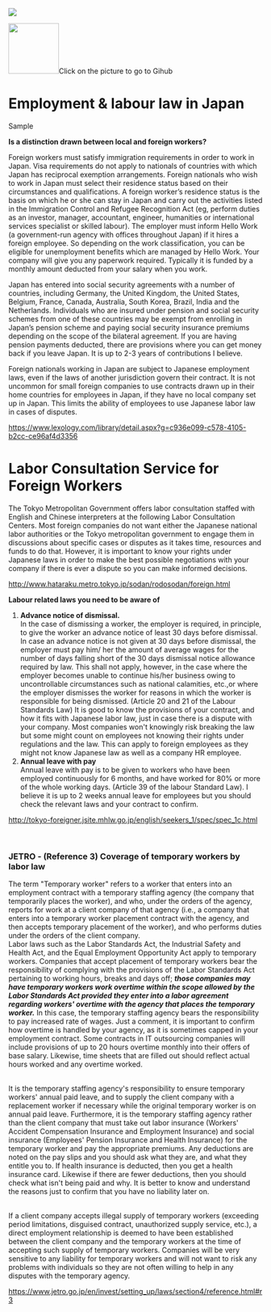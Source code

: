 <p>
  <a href="https://d3loylgx84jw3f.cloudfront.net/audio/8611/kb-article/rc_kb_article_visa_labor_law_1016.mp3" target="”_blank”"><img src="https://s3-ap-northeast-1.amazonaws.com/all-jp-1/img/icons/all/banner/menu_info_banner.png"></a>
</p>
<p>
  <a href="https://github.com/audiologiks/kb-Articles/blob/master/JapanJob/LeavingJobs/LaborLawJp.md" target="_blank" rel="noopener"><img src="https://s3-ap-northeast-1.amazonaws.com/all-jp-1/img/logos/cos/Octocat.jpg" width="100" height="100"></a>Click
  on the picture to go to Gihub
</p>
<h1 id="articleTitle">Employment &amp; labour law in Japan</h1>
<p>Sample</p>
<p>
  <strong>Is a distinction drawn between local and foreign workers?</strong>
</p>
<p>
  Foreign workers must satisfy immigration requirements in order to work in Japan.
  Visa requirements do not apply to nationals of countries with which Japan has
  reciprocal exemption arrangements. Foreign nationals who wish to work in Japan
  must select their residence status based on their circumstances and qualifications.
  A foreign worker’s residence status is the basis on which he or she can stay
  in Japan and carry out the activities listed in the Immigration Control and Refugee
  Recognition Act (eg, perform duties as an investor, manager, accountant, engineer,
  humanities or international services specialist or skilled labour). The employer
  must inform Hello Work (a government-run agency with offices throughout Japan)
  if it hires a foreign employee.
  <span class="wysiwyg-color-red">So depending on the work classification, you can be eligible for unemployment benefits which are managed by Hello Work. Your company will give you any paperwork required. Typically it is funded by a monthly amount deducted from your salary when you work.</span>
</p>
<p>
  Japan has entered into social security agreements with a number of countries,
  including Germany, the United Kingdom, the United States, Belgium, France, Canada,
  Australia, South Korea, Brazil, India and the Netherlands. Individuals who are
  insured under pension and social security schemes from one of these countries
  may be exempt from enrolling in Japan’s pension scheme and paying social security
  insurance premiums depending on the scope of the bilateral agreement.
  <span class="wysiwyg-color-red">If you are having pension payments deducted, there are provisions where you can get money back if you leave Japan. It is up to 2-3 years of contributions I believe.</span>
</p>
<p>
  Foreign nationals working in Japan are subject to Japanese employment laws, even
  if the laws of another jurisdiction govern their contract.
  <span class="wysiwyg-color-red">It is not uncommon for small foreign companies to use contracts drawn up in their home countries for employees in Japan, if they have no local company set up in Japan. This limits the ability of employees to use Japanese labor law in cases of disputes.</span>
</p>
<p>
  <a style="background-color:#ffffff" href="https://www.lexology.com/library/detail.aspx?g=c936e099-c578-4105-b2cc-ce96af4d3356" target="_blank" rel="noopener noreferrer">https://www.lexology.com/library/detail.aspx?g=c936e099-c578-4105-b2cc-ce96af4d3356</a>
</p>
<h1>Labor Consultation Service for Foreign Workers</h1>
<p>
  The Tokyo Metropolitan Government offers labor consultation staffed with English
  and Chinese interpreters at the following Labor Consultation Centers.
  <span class="wysiwyg-color-red">Most foreign companies do not want either the Japanese national labor authorities or the Tokyo metropolitan government to engage them in discussions about specific cases or disputes as it takes time, resources and funds to do that. However, it is important to know your rights under Japanese laws in order to make the best possible negotiations with your company if there is ever a dispute so you can make informed decisions.</span>
</p>
<p>
  <a href="http://www.hataraku.metro.tokyo.jp/sodan/rodosodan/foreign.html" target="_blank" rel="noopener noreferrer">http://www.hataraku.metro.tokyo.jp/sodan/rodosodan/foreign.html</a>
</p>
<p>
  <strong><span class="wysiwyg-font-size-x-large">Labour related laws you need to be aware of</span></strong>
</p>
<ol>
  <li>
    <strong>Advance notice of dismissal.</strong><br>
    In the case of dismissing a worker, the employer is required, in principle,
    to give the worker an advance notice of least 30 days before dismissal. In
    case an advance notice is not given at 30 days before dismissal, the employer
    must pay him/ her the amount of average wages for the number of days falling
    short of the 30 days dismissal notice allowance required by law. This shall
    not apply, however, in the case where the employer becomes unable to continue
    his/her business owing to uncontrollable circumstances such as national calamities,
    etc.,or where the employer dismisses the worker for reasons in which the
    worker is responsible for being dismissed. (Article 20 and 21 of the Labour
    Standards Law)
    <span class="wysiwyg-color-red">It is good to know the provisions of your contract, and how it fits with Japanese labor law, just in case there is a dispute with your company. Most companies won't knowingly risk breaking the law but some might count on employees not knowing their rights under regulations and the law. This can apply to foreign employees as they might not know Japanese law as well as a company HR employee.</span>
  </li>
  <li>
    <strong>Annual leave with pay</strong><br>
    Annual leave with pay is to be given to workers who have been employed continuously
    for 6 months, and have worked for 80% or more of the whole working days.
    (Article 39 of the labour Standard Law).
    <span class="wysiwyg-color-red">I believe it is up to 2 weeks annual leave for employees but you should check the relevant laws and your contract to confirm.&nbsp;</span>
  </li>
</ol>
<p>
  <a style="background-color:#ffffff" href="http://tokyo-foreigner.jsite.mhlw.go.jp/english/seekers_1/spec/spec_1c.html" target="_blank" rel="noopener noreferrer">http://tokyo-foreigner.jsite.mhlw.go.jp/english/seekers_1/spec/spec_1c.html</a>
</p>
<p>&nbsp;</p>
<div class="elem_heading_lv3">
  <h3 id="r3">
    <span class="wysiwyg-font-size-x-large">JETRO - (Reference 3) Coverage of temporary workers by labor law</span>
  </h3>
</div>
<div class="elem_paragraph">
  <p class="text">
    The term "Temporary worker" refers to a worker that enters into an employment
    contract with a temporary staffing agency (the company that temporarily places
    the worker), and who, under the orders of the agency, reports for work at
    a client company of that agency (i.e., a company that enters into a temporary
    worker placement contract with the agency, and then accepts temporary placement
    of the worker), and who performs duties under the orders of the client company.<br>
    Labor laws such as the Labor Standards Act, the Industrial Safety and Health
    Act, and the Equal Employment Opportunity Act apply to temporary workers.
    Companies that accept placement of temporary workers bear the responsibility
    of complying with the provisions of the Labor Standards Act pertaining to
    working hours, breaks and days off;
    <strong><em>those companies may have temporary workers work overtime within the scope allowed by the Labor Standards Act provided they enter into a labor agreement regarding workers' overtime with the agency that places the temporary worker.</em></strong>
    In this case, the temporary staffing agency bears the responsibility to pay
    increased rate of wages.
    <span class="wysiwyg-color-red">Just a comment, it is important to confirm how overtime is handled by your agency, as it is sometimes capped in your employment contract. Some contracts in IT outsourcing companies will include provisions of up to 20 hours overtime monthly into their offers of base salary. Likewise, time sheets that are filled out should reflect actual hours worked and any overtime worked.</span>
  </p>
  <p class="text">
    <br>
    It is the temporary staffing agency's responsibility to ensure temporary
    workers' annual paid leave, and to supply the client company with a replacement
    worker if necessary while the original temporary worker is on annual paid
    leave. Furthermore, it is the temporary staffing agency rather than the client
    company that must take out labor insurance (Workers' Accident Compensation
    Insurance and Employment Insurance) and social insurance (Employees' Pension
    Insurance and Health Insurance) for the temporary worker and pay the appropriate
    premiums.
    <span class="wysiwyg-color-red">Any deductions are noted on the pay slips and you should ask what they are, and what they entitle you to. If health insurance is deducted, then you get a health insurance card. Likewise if there are fewer deductions, then you should check what isn't being paid and why. It is better to know and understand the reasons just to confirm that you have no liability later on.</span>
  </p>
  <p class="text">
    <br>
    If a client company accepts illegal supply of temporary workers (exceeding
    period limitations, disguised contract, unauthorized supply service, etc.),
    a direct employment relationship is deemed to have been established between
    the client company and the temporary workers at the time of accepting such
    supply of temporary workers.
    <span class="wysiwyg-color-red">Companies will be very sensitive to any liability for temporary workers and will not want to risk any problems with individuals so they are not often willing to help in any disputes with the temporary agency.</span>
  </p>
  <p class="text">
    <a href="https://www.jetro.go.jp/en/invest/setting_up/laws/section4/reference.html#r3" target="_blank" rel="noopener noreferrer">https://www.jetro.go.jp/en/invest/setting_up/laws/section4/reference.html#r3</a>
  </p>
</div>

